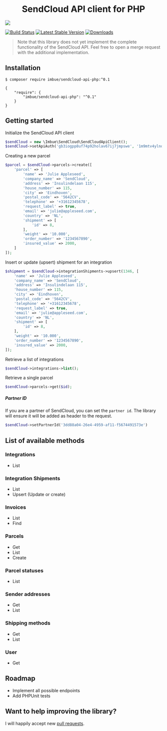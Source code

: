 <h1 align="center">SendCloud API client for PHP</h1>

<img src="https://i.imgur.com/8M1YeVx.png" />

[![Build Status](https://travis-ci.org/imbue/sendcloud-api-php.svg?branch=master)](https://travis-ci.org/imbue/sendcloud-api-php)
[![Latest Stable Version](https://poser.pugx.org/imbue/sendcloud-api-php/v/stable)](https://packagist.org/packages/imbue/sendcloud-api-php)
[![Downloads](https://img.shields.io/packagist/dt/imbue/sendcloud-api-php.svg)](https://https://packagist.org/packages/imbue/sendcloud-api-php)

> Note that this library does not yet implement the complete functionality of the SendCloud API. Feel free to open a merge request with the additional implementation.

## Installation

```
$ composer require imbue/sendcloud-api-php:^0.1

{
    "require": {
        "imbue/sendcloud-api-php": "^0.1"
    }
}
```

## Getting started

Initialize the SendCloud API client

```php
$sendCloud = new \Imbue\SendCloud\SendCloudApiClient();
$sendCloud->setApiAuth('gb3iogpp8uf74p92holav67ij7jmpswe', '1m9mtv4ylnd8fy0xb61ury81pt6xp3fh');
```

Creating a new parcel

```php
$parcel = $sendCloud->parcels->create([
    'parcel' => [
        'name' => 'Julie Appleseed',
        'company_name' => 'SendCloud',
        'address' => 'Insulindelaan 115',
        'house_number' => 115,
        'city' => 'Eindhoven',
        'postal_code' => '5642CV',
        'telephone' => '+31612345678',
        'request_label' => true,
        'email' => 'julie@appleseed.com',
        'country' => 'NL',
        'shipment' => [
            'id' => 8,
        ],
        'weight' => '10.000',
        'order_number' => '1234567890',
        'insured_value' => 2000,
    ]
]);
```

Insert or update (upsert) shipment for an integration

```php
$shipment = $sendCloud->integrationShipments->upsert(1346, [
    'name' => 'Julie Appleseed',
    'company_name' => 'SendCloud',
    'address' => 'Insulindelaan 115',
    'house_number' => 115,
    'city' => 'Eindhoven',
    'postal_code' => '5642CV',
    'telephone' => '+31612345678',
    'request_label' => true,
    'email' => 'julie@appleseed.com',
    'country' => 'NL',
    'shipment' => [
        'id' => 8,
    ],
    'weight' => '10.000',
    'order_number' => '1234567890',
    'insured_value' => 2000,
]);
```

Retrieve a list of integrations

```php
$sendCloud->integrations->list();
```

Retrieve a single parcel
```php
$sendCloud->parcels->get($id);
```

##### Partner ID

If you are a partner of SendCloud, you can set the `partner id`. The library will ensure it will be added as header to the request.

```php
$sendCloud->setPartnerId('3dd88a04-26e4-4959-af11-f5674491573e')
```


## List of available methods

### Integrations
- List

### Integration Shipments
- List
- Upsert (Update or create)

### Invoices
- List
- Find

### Parcels
- Get
- List
- Create

### Parcel statuses
- List

### Sender addresses
- Get
- List

### Shipping methods
- Get
- List

### User
- Get


## Roadmap

- Implement all possible endpoints
- Add PHPUnit tests


## Want to help improving the library?

I will happily accept new [pull requests](https://github.com/imbue/sendcloud-api-php/pulls).
